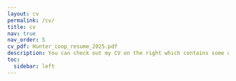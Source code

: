 ```yaml
---
layout: cv
permalink: /cv/
title: cv
nav: true
nav_order: 5
cv_pdf: Hunter_coop_resume_2025.pdf
description: You can check out my CV on the right which contains some of my essential research/work experiences and technical projects. Below is a more exhaustive list which provides more content.
toc:
  sidebar: left
---
```


